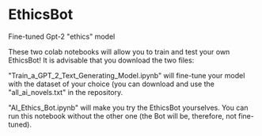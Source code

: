 # EthicsBot
Fine-tuned Gpt-2 "ethics" model

These two colab notebooks will allow you to train and test your own EthicsBot! It is advisable that you download the two files:

"Train_a_GPT_2_Text_Generating_Model.ipynb" will fine-tune your model with the dataset of your choice (you can download and use the "all_ai_novels.txt" in the repository.

"AI_Ethics_Bot.ipynb" will make you try the EthicsBot yourselves. You can run this notebook without the other one (the Bot will be, therefore, not fine-tuned).
